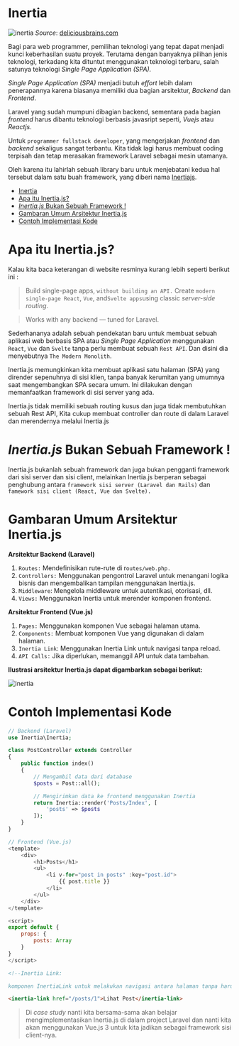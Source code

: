 
Inertia
==========================

![inertia](https://cdn.deliciousbrains.com/content/uploads/2019/11/29120635/inertia-js-featured-img.jpg.webp)
_Source_: [deliciousbrains.com](https://)

Bagi para web programmer, pemilihan teknologi yang tepat dapat menjadi kunci keberhasilan suatu proyek. Terutama dengan banyaknya pilihan jenis teknologi, terkadang kita dituntut menggunakan teknologi terbaru, salah satunya teknologi _Single Page Application (SPA)._

_Single Page Application (SPA)_ menjadi butuh _effort_ lebih dalam penerapannya karena biasanya memiliki dua bagian arsitektur, _Backend_ dan _Frontend_. 

Laravel yang sudah mumpuni dibagian backend, sementara pada bagian _frontend_ harus dibantu teknologi berbasis javasript seperti, _Vuejs_ atau _Reactjs_.

Untuk `programmer fullstack developer`, yang mengerjakan _frontend_ dan _backend_ sekaligus sangat terbantu. Kita tidak lagi harus membuat coding terpisah dan tetap merasakan framework Laravel sebagai mesin utamanya.

Oleh karena itu lahirlah sebuah library baru untuk menjebatani kedua hal tersebut dalam satu buah framework, yang diberi nama [Inertiajs](https://inertiajs.com/).

- [Inertia](#inertia)
- [Apa itu Inertia.js?](#apa-itu-inertiajs)
- [_Inertia.js_ Bukan Sebuah Framework !](#inertiajs-bukan-sebuah-framework-)
- [Gambaran Umum Arsitektur Inertia.js](#gambaran-umum-arsitektur-inertiajs)
- [Contoh Implementasi Kode](#contoh-implementasi-kode)

# Apa itu Inertia.js?

Kalau kita baca keterangan di website resminya kurang lebih seperti berikut ini :

>Build single-page apps, `without building an API.`
Create `modern single-page React`, `Vue`, and` Svelte apps `using classic _server-side routing_. 

> Works with any backend — tuned for Laravel.

Sederhananya adalah sebuah pendekatan baru untuk membuat sebuah aplikasi web berbasis SPA atau _Single Page Application_ menggunakan `React`, `Vue` dan `Svelte` tanpa perlu membuat sebuah `Rest API`. Dan disini dia menyebutnya `The Modern Monolith`.

Inertia.js memungkinkan kita membuat aplikasi satu halaman (SPA) yang dirender sepenuhnya di sisi klien, tanpa banyak kerumitan yang umumnya saat mengembangkan SPA secara umum. Ini dilakukan dengan memanfaatkan framework di sisi server yang ada.

Inertia.js tidak memiliki sebuah routing kusus dan juga tidak membutuhkan sebuah Rest API, Kita cukup membuat controller dan route di dalam Laravel dan merendernya melalui Inertia.js

# _Inertia.js_ Bukan Sebuah Framework !

Inertia.js bukanlah sebuah framework dan juga bukan pengganti framework dari sisi server dan sisi client, melainkan Inertia.js berperan sebagai penghubung antara `framework sisi server (Laravel dan Rails)` dan `famework sisi client (React, Vue dan Svelte).`

# Gambaran Umum Arsitektur Inertia.js

**Arsitektur Backend (Laravel)**

1. `Routes:` Mendefinisikan rute-rute di r`outes/web.php.`
2. `Controllers:` Menggunakan pengontrol Laravel untuk menangani logika bisnis dan mengembalikan tampilan menggunakan Inertia.js.
3. `Middleware`: Mengelola middleware untuk autentikasi, otorisasi, dll.
4. `Views:` Menggunakan Inertia untuk merender komponen frontend.

**Arsitektur Frontend (Vue.js)**

1. `Pages:` Menggunakan komponen Vue sebagai halaman utama.
2. `Components:` Membuat komponen Vue yang digunakan di dalam halaman.
3. `Inertia Link`: Menggunakan Inertia Link untuk navigasi tanpa reload.
4. `API Calls:` Jika diperlukan, memanggil API untuk data tambahan.

**Ilustrasi arsitektur Inertia.js dapat digambarkan sebagai berikut:**

![inertia](https://i.imgur.com/UIXRLYa.png)


# Contoh Implementasi Kode

```php
// Backend (Laravel)
use Inertia\Inertia;

class PostController extends Controller
{
    public function index()
    {
        // Mengambil data dari database
        $posts = Post::all();

        // Mengirimkan data ke frontend menggunakan Inertia
        return Inertia::render('Posts/Index', [
            'posts' => $posts
        ]);
    }
}
```


```javascript
// Frontend (Vue.js)
<template>
    <div>
        <h1>Posts</h1>
        <ul>
            <li v-for="post in posts" :key="post.id">
                {{ post.title }}
            </li>
        </ul>
    </div>
</template>

<script>
export default {
    props: {
        posts: Array
    }
}
</script>
```

```html
<!--Inertia Link:

komponen InertiaLink untuk melakukan navigasi antara halaman tanpa harus memuat ulang seluruh halaman. InertiaLink bekerja serupa dengan tag anchor (<a>), namun tanpa melakukan refresh halaman. -->

<inertia-link href="/posts/1">Lihat Post</inertia-link>
```

>Di _case study_ nanti kita bersama-sama akan belajar mengimplementasikan Inertia.js di dalam project Laravel dan nanti kita akan menggunakan Vue.js 3 untuk kita jadikan sebagai framework sisi client-nya. 